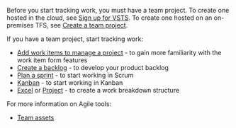 
Before you start tracking work, you must have a team project. To create one hosted in the cloud, see [Sign up for VSTS](../../accounts/create-account-msa-or-work-student.md). To create one hosted on an on-premises TFS, see [Create a team project](../../accounts/create-team-project.md).   

If you have a team project, start tracking work:  

-   [Add work items to manage a project](../backlogs/add-work-items.md) - to gain more familiarity with the work item form features  
-   [Create a backlog](../backlogs/create-your-backlog.md) - to develop your product backlog   
-   [Plan a sprint](../scrum/sprint-planning.md) - to start working in Scrum    
-   [Kanban](../kanban/kanban-basics.md)  - to start working in Kanban  
-   [Excel](../office/bulk-add-modify-work-items-excel.md) or [Project](../office/create-your-backlog-tasks-using-project.md) - to create a work breakdown structure   

For more information on Agile tools:

- [Team assets](../about-teams-and-settings.md)  

